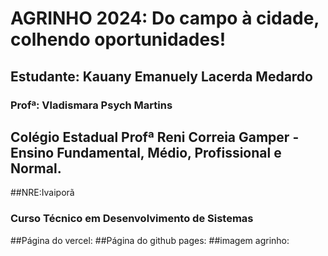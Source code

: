 # **AGRINHO 2024: Do campo à cidade, colhendo oportunidades!**
## Estudante: Kauany Emanuely Lacerda Medardo
### Profª: Vladismara Psych Martins
## Colégio Estadual Profª Reni Correia Gamper - Ensino Fundamental, Médio, Profissional e Normal.
##NRE:Ivaiporã
### Curso Técnico em Desenvolvimento de Sistemas
##Página do vercel:
##Página do github pages:
##imagem agrinho:
